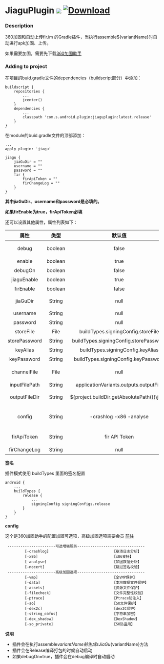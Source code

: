 # JiaguPlugin [![](https://img.shields.io/bintray/v/shuaijianwen/android/jiaguplugin.svg)](https://jcenter.bintray.com/com/s/android/plugin/jiaguplugin/) [ ![Download](https://api.bintray.com/packages/shuaijianwen/android/jiaguplugin/images/download.svg?version=1.4.0) ](https://bintray.com/shuaijianwen/android/jiaguplugin/1.4.0/link)

### Description

360加固和自动上传fir.im 的Gradle插件，当执行assemble${variantName}时自动进行apk加固、上传。

如果需要加固，需要先下载[360加固助手](http://jiagu.360.cn/#/global/download)

### Adding to project

在项目的buid.gradle文件的dependencies（buildscript部分）中添加：
```
buildscript {
    repositories {
        ...
        jcenter()
    }
    dependencies {
        ...
        classpath 'com.s.android.plugin:jiaguplugin:latest.release'
    }
}
```

在module的buid.gradle文件的顶部添加：

```
...
apply plugin: 'jiagu'

jiagu {
    jiaGuDir = ""
    username = ""
    password = ""
    fir {
        firApiToken = ""
        firChangeLog = ""
    }
}
```
**其中jiaGuDir、username和password是必填的。**

**如果firEnable为true，firApiToken必填**

还可以设置其他属性，属性列表如下：

|       属性        |	    类型    |                          默认值                           |                    说 明                    |
|:-----------------:|:-------------:|:---------------------------------------------------------:|:---------------------------:|
|    debug          |    boolean    |     false                                                 |    调试模式开关，会打印更多log，自动加固        |
|    enable         |    boolean    |     true                                                  |    插件开关                   |
|    debugOn        |    boolean    |     false                                                 |    debug时是否启动插件                   |
|    jiaguEnable    |    boolean    |     true                                                  |    加固开关                   |
|    firEnable      |    boolean    |     false                                                 |    fir上传开关                   |
|    jiaGuDir       |    String     |     null                                                  |    360加固助手安装地址\jiagu 类似D:\360jiagubao_windows_64\jiagu         |
|    username       |    String     |     null                                                  |    360加固助手登录用户名                   |
|    password       |    String     |     null                                                  |    360加固助手登录密码                    |
|    storeFile      |    File       |     buildTypes.signingConfig.storeFile                    |    签名文件（具体说明见下文“签名”）   |
|    storePassword  |    String     |     buildTypes.signingConfig.storePassword                |    签名密码（具体说明见下文“签名”）   |
|    keyAlias       |    String     |     buildTypes.signingConfig.keyAlias                     |    别名（具体说明见下文“签名”）   |
|    keyPassword    |    String     |     buildTypes.signingConfig.keyPassword                  |    别名密码（具体说明见下文“签名”） |
|    channelFile    |    File       |     null                                                  |    多渠道打包设置，选择.txt文件，下载的jiagu包里有多渠道模板.txt  |
|    inputFilePath  |    String     |     applicationVariants.outputs.outputFile                |    打包的apk路径   |
|    outputFileDir  |    String     |     ${project.buildDir.getAbsolutePath()}\jiagu           |    加固后apk的输出路径，app\build\jiagu   |
|    config         |    String     |     -crashlog -x86 -analyse                               |    加固配置，默认选择崩溃日志服务、支持x86架构设备、选择数据分析服务   |
|    firApiToken    |    String     |     fir API Token                                         |    鼠标悬浮头像，出现API Token 按钮，点击   |
|    firChangeLog   |    String     |     null                                                  |    更新说明   |

**签名**

插件模式使用 buildTypes 里面的签名配置
```
android {
    ...
    buildTypes {
        release {
            ...
            signingConfig signingConfigs.release
        }
    }
}
```

**config**

这个是360加固助手的配置加固可选项，高级加固选项需要会员 [前往](http://jiagu.360.cn/#/global/vip/packages)
```
 ----------------------可选增强服务-------------------------------
         [-crashlog]                             【崩溃日志分析】
         [-x86]                                  【x86支持】
         [-analyse]                              【加固数据分析】
         [-nocert]                               【跳过签名校验】
 ----------------------高级加固选项-------------------------------
         [-vmp]                                  【全VMP保护】
         [-data]                                 【本地数据文件保护】
         [-assets]                               【资源文件保护】
         [-filecheck]                            【文件完整性校验】
         [-ptrace]                               【Ptrace防注入】
         [-so]                                   【SO文件保护】
         [-dex2c]                                【dex2C保护】
         [-string_obfus]                         【字符串加密】
         [-dex_shadow]                           【DexShadow】
         [-so_private]                           【SO防盗用】
```

**说明**

- 插件会在执行assemble${variantName}前生成sJiaGu${variantName}方法
- 插件会在Release编译打包的时候自动启动
- 如果debugOn=true，插件会在debug编译时自动启动


